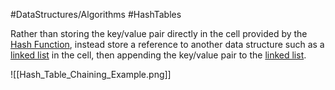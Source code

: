 #DataStructures/Algorithms #HashTables 

Rather than storing the key/value pair directly in the cell provided by the [Hash Function](Hash%20Function.md), instead store a reference to another data structure such as a [linked list](Linked%20List.md) in the cell, then appending the key/value pair to the [linked list](Linked%20List.md).

![[Hash_Table_Chaining_Example.png]]